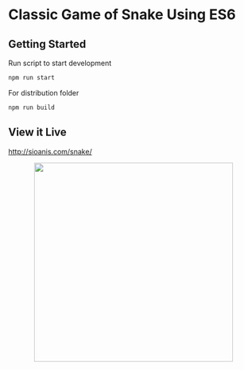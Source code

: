 # Classic Game of Snake Using ES6

## Getting Started

Run script to start development
```sh
npm run start
```

For distribution folder 
```sh
npm run build
```

## View it Live

http://sioanis.com/snake/

<p align="center"><img width="400" src="http://sioanis.com/snake.gif#1"></p>
